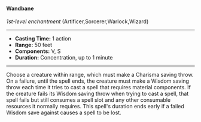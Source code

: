 #### Wandbane
*1st-level enchantment* (Artificer,Sorcerer,Warlock,Wizard)
___
- **Casting Time:** 1 action
- **Range:** 50 feet
- **Components:** V, S
- **Duration:** Concentration, up to 1 minute
---
Choose a creature within range, which must make a
Charisma saving throw. On a failure, until the spell
ends, the creature must make a Wisdom saving
throw each time it tries to cast a spell that requires
material components. If the creature fails its
Wisdom saving throw when trying to cast a spell,
that spell fails but still consumes a spell slot and any
other consumable resources it normally requires.
This spell's duration ends early if a failed Wisdom
save against causes a spell to be lost.
